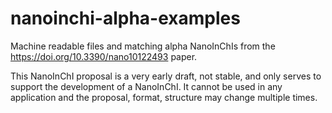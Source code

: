 # nanoinchi-alpha-examples

Machine readable files and matching alpha NanoInChIs from the https://doi.org/10.3390/nano10122493 paper.

This NanoInChI proposal is a very early draft, not stable, and only serves to support the development
of a NanoInChI. It cannot be used in any application and the proposal, format, structure may change
multiple times.
